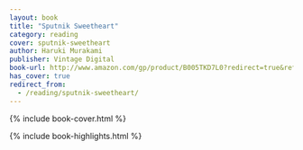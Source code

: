 ```yaml
---
layout: book
title: "Sputnik Sweetheart"
category: reading
cover: sputnik-sweetheart
author: Haruki Murakami
publisher: Vintage Digital
book-url: http://www.amazon.com/gp/product/B005TKD7L0?redirect=true&ref_=kinw_myk_ro_title
has_cover: true
redirect_from:
  - /reading/sputnik-sweetheart/
---
```

{% include book-cover.html %}

{% include book-highlights.html %}
